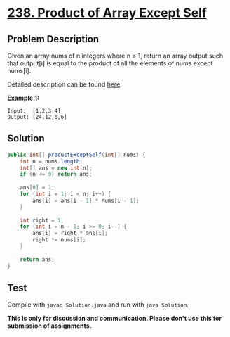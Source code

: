 # [238. Product of Array Except Self][title]

## Problem Description

Given an array nums of n integers where n > 1,  return an array output such that output[i] is equal to the product of all the elements of nums except nums[i].

Detailed description can be found [here][title].

**Example 1:**

```
Input:  [1,2,3,4]
Output: [24,12,8,6]
```

## Solution

```java
public int[] productExceptSelf(int[] nums) {
    int n = nums.length;
    int[] ans = new int[n];
    if (n <= 0) return ans;
    
    ans[0] = 1;
    for (int i = 1; i < n; i++) {
        ans[i] = ans[i - 1] * nums[i - 1];
    }
    
    int right = 1;
    for (int i = n - 1; i >= 0; i--) {
        ans[i] = right * ans[i];
        right *= nums[i];
    }
    
    return ans;
}
```

## Test

Compile with `javac Solution.java` and run with `java Solution`.


**This is only for discussion and communication. Please don't use this for submission of assignments.**

[title]: https://leetcode.com/problems/product-of-array-except-self/